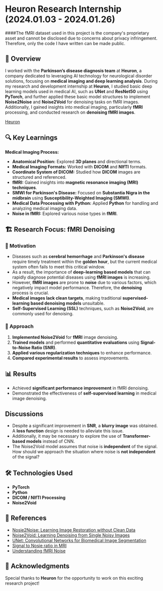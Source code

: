 # Heuron Research Internship (2024.01.03 - 2024.01.26)


####The fMRI dataset used in this project is the company's proprietary asset and cannot be disclosed due to concerns about privacy infringement. Therefore, only the code I have written can be made public.


## 📌 Overview
I worked with the **Parkinson’s disease diagnosis team** at **Heuron**, a company dedicated to leveraging AI technology for neurological disorder solutions, focusing on **medical imaging and deep learning analysis**. During my research and development internship at **Heuron**, I studied basic deep learning models used in medical AI, such as **UNet** and **ResNet50** using **PyTorch**, and further applied these basic model structures to implement **Noise2Noise** and **Noise2Void** for denoising tasks on fMRI images. Additionally, I gained insights into medical imaging, particularly **fMRI** processing, and conducted research on **denoising fMRI images**.

[Heuron](https://iheuron.com/en)

## 🔍 Key Learnings
**Medical Imaging Process:**
  - **Anatomical Position:** Explored **3D planes** and directional terms.
  - **Medical Imaging Formats:** Worked with **DICOM** and **NIfTI** formats.
  - **Coordinate System of DICOM:** Studied how **DICOM** images are structured and referenced.
  - **fMRI:** Gained insights into **magnetic resonance imaging (MRI) techniques**.
  - **SMWI for Parkinson's Disease:** Focused on **Substantia Nigra in the midbrain** using **Susceptibility-Weighted Imaging (SMWI)**.
  - **Medical Data Processing with Python:** Applied **Python** for handling and analyzing medical imaging data.
  - **Noise in fMRI:** Explored various noise types in **fMRI**.

## 🏗 Research Focus: fMRI Denoising
### 🔹 Motivation
- Diseases such as **cerebral hemorrhage** and **Parkinson's disease** require timely treatment within the **golden hour**, but the current medical system often fails to meet this critical window.
- As a result, the importance of **deep-learning based models** that can rapidly diagnose potential diseases using **fMRI images** is increasing.
- However, **fMRI images** are prone to **noise** due to various factors, which negatively impact model performance. Therefore, the **denoising** process is crucial.
- **Medical images lack clean targets**, making traditional **supervised-learning based denoising models** unsuitable.
- **Self-Supervised Learning (SSL)** techniques, such as **Noise2Void**, are commonly used for denoising.

### 🔹 Approach
1. **Implemented Noise2Void** for **fMRI** image denoising.
2. **Trained models** and performed **quantitative evaluations** using **Signal-to-Noise Ratio (SNR)**.
3. **Applied various regularization techniques** to enhance performance.
4. **Compared experimental results** to assess improvements.

## 📊 Results
- Achieved **significant performance improvement** in fMRI denoising.
- Demonstrated the effectiveness of **self-supervised learning** in medical image denoising.

## Discussions
- Despite a significant improvement in **SNR**, a **blurry image** was obtained. A **loss function** design is needed to alleviate this issue.
- Additionally, it may be necessary to explore the use of **Transformer-based models** instead of CNN.
- The Noise2Void model assumes that noise is **independent** of the signal. How should we approach the situation where noise is **not independent** of the signal?

## 🛠 Technologies Used
- **PyTorch**
- **Python**
- **DICOM / NIfTI Processing**
- **Noise2Void**

## 📎 References
- [Nosie2Noise: Learning Image Restoration without Clean Data](https://arxiv.org/pdf/1803.04189)
- [Noise2Void: Learning Denoising from Single Noisy Images](https://arxiv.org/abs/1811.10980)
- [UNet: Convolutional Networks for Biomedical Image Segmentation](https://arxiv.org/pdf/1505.04597)
- [Signal to Nosie ratio in MRI](https://www.researchgate.net/profile/Thomas-Redpath/publication/13515565_Signal-to-noise_ratio_in_MRI/links/0deec529374f34e76a000000/Signal-to-noise-ratio-in-MRI.pdf)
- [Understanding fMRI Noise](https://www.ncbi.nlm.nih.gov/pmc/articles/PMC3960487/)

## 📢 Acknowledgments
Special thanks to **Heuron** for the opportunity to work on this exciting research project!
